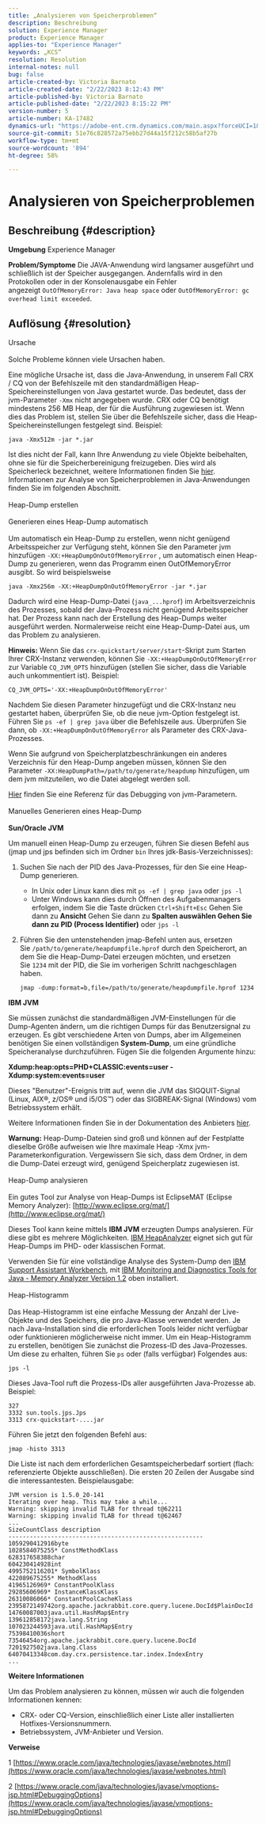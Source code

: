 ```yaml
---
title: „Analysieren von Speicherproblemen“
description: Beschreibung
solution: Experience Manager
product: Experience Manager
applies-to: "Experience Manager"
keywords: „KCS“
resolution: Resolution
internal-notes: null
bug: false
article-created-by: Victoria Barnato
article-created-date: "2/22/2023 8:12:43 PM"
article-published-by: Victoria Barnato
article-published-date: "2/22/2023 8:15:22 PM"
version-number: 5
article-number: KA-17482
dynamics-url: "https://adobe-ent.crm.dynamics.com/main.aspx?forceUCI=1&pagetype=entityrecord&etn=knowledgearticle&id=3e2ae53e-edb2-ed11-83fe-6045bd0067ea"
source-git-commit: 51e76c828572a75ebb27d44a15f212c58b5af27b
workflow-type: tm+mt
source-wordcount: '894'
ht-degree: 58%

---
```


# Analysieren von Speicherproblemen

## Beschreibung {#description}

<b>Umgebung</b>
Experience Manager


<b>Problem/Symptome</b>
Die JAVA-Anwendung wird langsamer ausgeführt und schließlich ist der Speicher ausgegangen. Andernfalls wird in den Protokollen oder in der Konsolenausgabe ein Fehler angezeigt `OutOfMemoryError: Java heap space` oder `OutOfMemoryError: gc overhead limit exceeded`.


## Auflösung {#resolution}

Ursache<br><br>
Solche Probleme können viele Ursachen haben.

Eine mögliche Ursache ist, dass die Java-Anwendung, in unserem Fall CRX / CQ von der Befehlszeile mit den standardmäßigen Heap-Speichereinstellungen von Java gestartet wurde. Das bedeutet, dass der jvm-Parameter `-Xmx` nicht angegeben wurde. CRX oder CQ benötigt mindestens 256 MB Heap, der für die Ausführung zugewiesen ist. Wenn dies das Problem ist, stellen Sie über die Befehlszeile sicher, dass die Heap-Speichereinstellungen festgelegt sind. Beispiel:


```
java -Xmx512m -jar *.jar
```


Ist dies nicht der Fall, kann Ihre Anwendung zu viele Objekte beibehalten, ohne sie für die Speicherbereinigung freizugeben. Dies wird als Speicherleck bezeichnet, weitere Informationen finden Sie [hier](http://java.sun.com/javase/6/webnotes/trouble/TSG-VM/html/memleaks.html). Informationen zur Analyse von Speicherproblemen in Java-Anwendungen finden Sie im folgenden Abschnitt.
<br><br>Heap-Dump erstellen<br><br>Generieren eines Heap-Dump automatisch<br><br>
Um automatisch ein Heap-Dump zu erstellen, wenn nicht genügend Arbeitsspeicher zur Verfügung steht, können Sie den Parameter jvm hinzufügen `-XX:+HeapDumpOnOutOfMemoryError` , um automatisch einen Heap-Dump zu generieren, wenn das Programm einen OutOfMemoryError ausgibt. So wird beispielsweise


```
java -Xmx256m -XX:+HeapDumpOnOutOfMemoryError -jar *.jar
```


Dadurch wird eine Heap-Dump-Datei (`java_...hprof`) im Arbeitsverzeichnis des Prozesses, sobald der Java-Prozess nicht genügend Arbeitsspeicher hat. Der Prozess kann nach der Erstellung des Heap-Dumps weiter ausgeführt werden. Normalerweise reicht eine Heap-Dump-Datei aus, um das Problem zu analysieren.

<b>Hinweis:</b> Wenn Sie das `crx-quickstart/server/start`-Skript zum Starten Ihrer CRX-Instanz verwenden, können Sie `-XX:+HeapDumpOnOutOfMemoryError` zur Variable `CQ_JVM_OPTS` hinzufügen (stellen Sie sicher, dass die Variable auch unkommentiert ist). Beispiel:


```
CQ_JVM_OPTS='-XX:+HeapDumpOnOutOfMemoryError'
```


Nachdem Sie diesen Parameter hinzugefügt und die CRX-Instanz neu gestartet haben, überprüfen Sie, ob die neue jvm-Option festgelegt ist. Führen Sie `ps -ef | grep java` über die Befehlszeile aus. Überprüfen Sie dann, ob `-XX:+HeapDumpOnOutOfMemoryError` als Parameter des CRX-Java-Prozesses.

Wenn Sie aufgrund von Speicherplatzbeschränkungen ein anderes Verzeichnis für den Heap-Dump angeben müssen, können Sie den Parameter `-XX:HeapDumpPath=/path/to/generate/heapdump` hinzufügen, um dem jvm mitzuteilen, wo die Datei abgelegt werden soll.

[Hier](http://java.sun.com/javase/technologies/hotspot/vmoptions.jsp#DebuggingOptions) finden Sie eine Referenz für das Debugging von jvm-Parametern.
<br><br>Manuelles Generieren eines Heap-Dump<br><br>
<b>Sun/Oracle JVM</b>

Um manuell einen Heap-Dump zu erzeugen, führen Sie diesen Befehl aus (jmap und jps befinden sich im Ordner `bin` Ihres jdk-Basis-Verzeichnisses):

1. Suchen Sie nach der PID des Java-Prozesses, für den Sie eine Heap-Dump generieren.
   - In Unix oder Linux kann dies mit `ps -ef | grep java` oder `jps -l`
   - Unter Windows kann dies durch Öffnen des Aufgabenmanagers erfolgen, indem Sie die Taste drücken `Ctrl+Shift+Esc` Gehen Sie dann zu <b>Ansicht</b> Gehen Sie dann zu <b>Spalten auswählen </b><b>Gehen Sie dann zu</b> <b>PID (Process Identifier)</b> oder `jps -l`
2. Führen Sie den untenstehenden jmap-Befehl unten aus, ersetzen Sie `/path/to/generate/heapdumpfile.hprof` durch den Speicherort, an dem Sie die Heap-Dump-Datei erzeugen möchten, und ersetzen Sie `1234` mit der PID, die Sie im vorherigen Schritt nachgeschlagen haben.

   ```
   jmap -dump:format=b,file=/path/to/generate/heapdumpfile.hprof 1234
   ```


<b>IBM JVM</b>

Sie müssen zunächst die standardmäßigen JVM-Einstellungen für die Dump-Agenten ändern, um die richtigen Dumps für das Benutzersignal zu erzeugen. Es gibt verschiedene Arten von Dumps, aber im Allgemeinen benötigen Sie einen vollständigen <b>System-Dump</b>, um eine gründliche Speicheranalyse durchzuführen. Fügen Sie die folgenden Argumente hinzu:

<b>Xdump:heap:opts=PHD+CLASSIC:events=user -Xdump:system:events=user</b>

Dieses &quot;Benutzer&quot;-Ereignis tritt auf, wenn die JVM das SIGQUIT-Signal (Linux, AIX®, z/OS® und i5/OS™) oder das SIGBREAK-Signal (Windows) vom Betriebssystem erhält.

Weitere Informationen finden Sie in der Dokumentation des Anbieters [hier](http://pic.dhe.ibm.com/infocenter/java7sdk/v7r0/index.jsp?topic=%2Fcom.ibm.java.aix.70.doc%2Fdiag%2Fpreface%2Fchanges_70%2Foverview_gc.html).

<b>Warnung:</b> Heap-Dump-Dateien sind groß und können auf der Festplatte dieselbe Größe aufweisen wie Ihre maximale Heap -Xmx jvm-Parameterkonfiguration. Vergewissern Sie sich, dass dem Ordner, in dem die Dump-Datei erzeugt wird, genügend Speicherplatz zugewiesen ist.
<br><br>Heap-Dump analysieren<br><br>
Ein gutes Tool zur Analyse von Heap-Dumps ist EclipseMAT (Eclipse Memory Analyzer): [http://www.eclipse.org/mat/](http://www.eclipse.org/mat/)

Dieses Tool kann keine mittels <b>IBM JVM</b> erzeugten Dumps analysieren. Für diese gibt es mehrere Möglichkeiten. [IBM HeapAnalyzer](https://www.ibm.com/developerworks/community/groups/service/html/communityview?communityUuid=4544bafe-c7a2-455f-9d43-eb866ea60091) eignet sich gut für Heap-Dumps im PHD- oder klassischen Format.

Verwenden Sie für eine vollständige Analyse des System-Dump den [IBM Support Assistant Workbench](http://www-01.ibm.com/software/support/isa/), mit [IBM Monitoring and Diagnostics Tools for Java - Memory Analyzer Version 1.2](http://www.ibm.com/developerworks/java/jdk/tools/memoryanalyzer/) oben installiert.
<br><br>Heap-Histogramm<br><br>
Das Heap-Histogramm ist eine einfache Messung der Anzahl der Live-Objekte und des Speichers, die pro Java-Klasse verwendet werden. Je nach Java-Installation sind die erforderlichen Tools leider nicht verfügbar oder funktionieren möglicherweise nicht immer. Um ein Heap-Histogramm zu erstellen, benötigen Sie zunächst die Prozess-ID des Java-Prozesses. Um diese zu erhalten, führen Sie `ps` oder (falls verfügbar) Folgendes aus:


```
jps -l
```


Dieses Java-Tool ruft die Prozess-IDs aller ausgeführten Java-Prozesse ab. Beispiel:


```
327 
3332 sun.tools.jps.Jps
3313 crx-quickstart-....jar
```


Führen Sie jetzt den folgenden Befehl aus:


```
jmap -histo 3313
```


Die Liste ist nach dem erforderlichen Gesamtspeicherbedarf sortiert (flach: referenzierte Objekte ausschließen). Die ersten 20 Zeilen der Ausgabe sind die interessantesten. Beispielausgabe:


```
JVM version is 1.5.0_20-141
Iterating over heap. This may take a while...
Warning: skipping invalid TLAB for thread t@62211
Warning: skipping invalid TLAB for thread t@62467
...
SizeCountClass description
-------------------------------------------------------
1059290412916byte
1028584075255* ConstMethodKlass
628317658388char
604230414928int
4995752116201* SymbolKlass
422089675255* MethodKlass
41965126969* ConstantPoolKlass
29285606969* InstanceKlassKlass
26310086066* ConstantPoolCacheKlass
2395872149742org.apache.jackrabbit.core.query.lucene.DocId$PlainDocId
14760087003java.util.HashMap$Entry
139612858172java.lang.String
107023244593java.util.HashMap$Entry
75398410036short
73546454org.apache.jackrabbit.core.query.lucene.DocId
7201927502java.lang.Class
64070413348com.day.crx.persistence.tar.index.IndexEntry
...
```


<b>Weitere Informationen</b>

Um das Problem analysieren zu können, müssen wir auch die folgenden Informationen kennen:

- CRX- oder CQ-Version, einschließlich einer Liste aller installierten Hotfixes-Versionsnummern.
- Betriebssystem, JVM-Anbieter und Version.


<b>Verweise</b>

1 [https://www.oracle.com/java/technologies/javase/webnotes.html](https://www.oracle.com/java/technologies/javase/webnotes.html)

2 [https://www.oracle.com/java/technologies/javase/vmoptions-jsp.html#DebuggingOptions](https://www.oracle.com/java/technologies/javase/vmoptions-jsp.html#DebuggingOptions)
